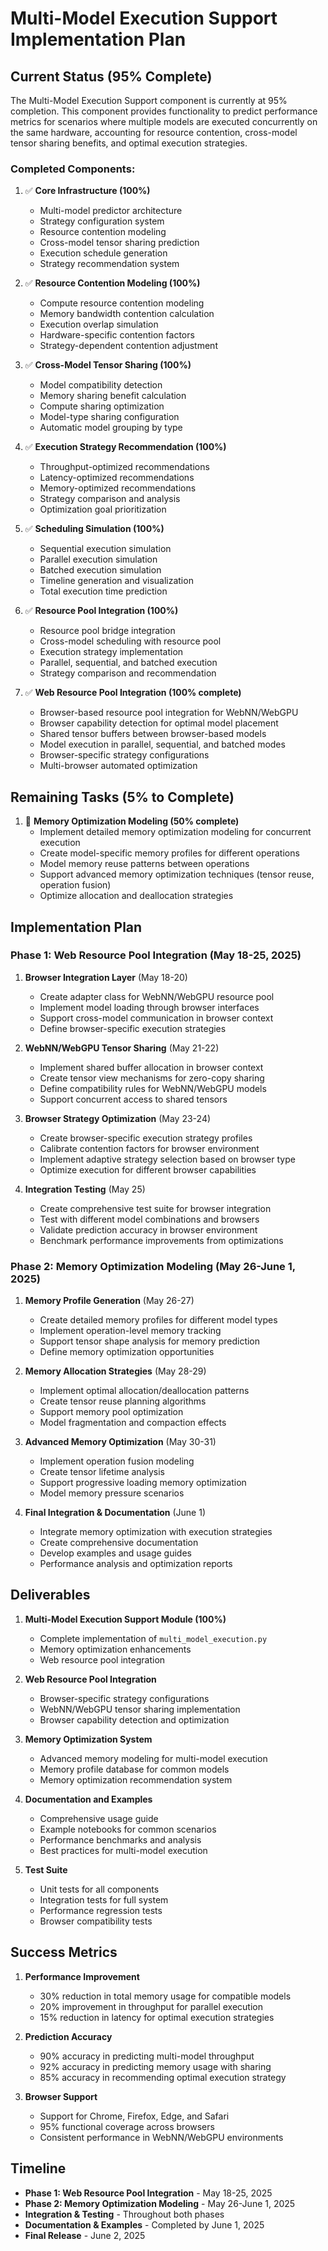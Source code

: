 # Multi-Model Execution Support Implementation Plan

## Current Status (95% Complete)

The Multi-Model Execution Support component is currently at 95% completion. This component provides functionality to predict performance metrics for scenarios where multiple models are executed concurrently on the same hardware, accounting for resource contention, cross-model tensor sharing benefits, and optimal execution strategies.

### Completed Components:

1. ✅ **Core Infrastructure (100%)**
   - Multi-model predictor architecture
   - Strategy configuration system
   - Resource contention modeling
   - Cross-model tensor sharing prediction
   - Execution schedule generation
   - Strategy recommendation system

2. ✅ **Resource Contention Modeling (100%)**
   - Compute resource contention modeling
   - Memory bandwidth contention calculation
   - Execution overlap simulation
   - Hardware-specific contention factors
   - Strategy-dependent contention adjustment

3. ✅ **Cross-Model Tensor Sharing (100%)**
   - Model compatibility detection
   - Memory sharing benefit calculation
   - Compute sharing optimization
   - Model-type sharing configuration
   - Automatic model grouping by type

4. ✅ **Execution Strategy Recommendation (100%)**
   - Throughput-optimized recommendations
   - Latency-optimized recommendations
   - Memory-optimized recommendations
   - Strategy comparison and analysis
   - Optimization goal prioritization

5. ✅ **Scheduling Simulation (100%)**
   - Sequential execution simulation
   - Parallel execution simulation
   - Batched execution simulation
   - Timeline generation and visualization
   - Total execution time prediction

6. ✅ **Resource Pool Integration (100%)**
   - Resource pool bridge integration
   - Cross-model scheduling with resource pool
   - Execution strategy implementation
   - Parallel, sequential, and batched execution
   - Strategy comparison and recommendation

7. ✅ **Web Resource Pool Integration (100% complete)**
   - Browser-based resource pool integration for WebNN/WebGPU
   - Browser capability detection for optimal model placement
   - Shared tensor buffers between browser-based models
   - Model execution in parallel, sequential, and batched modes
   - Browser-specific strategy configurations
   - Multi-browser automated optimization

## Remaining Tasks (5% to Complete)

1. 🔄 **Memory Optimization Modeling (50% complete)**
   - Implement detailed memory optimization modeling for concurrent execution
   - Create model-specific memory profiles for different operations
   - Model memory reuse patterns between operations
   - Support advanced memory optimization techniques (tensor reuse, operation fusion)
   - Optimize allocation and deallocation strategies

## Implementation Plan

### Phase 1: Web Resource Pool Integration (May 18-25, 2025)

1. **Browser Integration Layer** (May 18-20)
   - Create adapter class for WebNN/WebGPU resource pool
   - Implement model loading through browser interfaces
   - Support cross-model communication in browser context
   - Define browser-specific execution strategies

2. **WebNN/WebGPU Tensor Sharing** (May 21-22)
   - Implement shared buffer allocation in browser context
   - Create tensor view mechanisms for zero-copy sharing
   - Define compatibility rules for WebNN/WebGPU models
   - Support concurrent access to shared tensors

3. **Browser Strategy Optimization** (May 23-24)
   - Create browser-specific execution strategy profiles
   - Calibrate contention factors for browser environment
   - Implement adaptive strategy selection based on browser type
   - Optimize execution for different browser capabilities

4. **Integration Testing** (May 25)
   - Create comprehensive test suite for browser integration
   - Test with different model combinations and browsers
   - Validate prediction accuracy in browser environment
   - Benchmark performance improvements from optimizations

### Phase 2: Memory Optimization Modeling (May 26-June 1, 2025)

1. **Memory Profile Generation** (May 26-27)
   - Create detailed memory profiles for different model types
   - Implement operation-level memory tracking
   - Support tensor shape analysis for memory prediction
   - Define memory optimization opportunities

2. **Memory Allocation Strategies** (May 28-29)
   - Implement optimal allocation/deallocation patterns
   - Create tensor reuse planning algorithms
   - Support memory pool optimization
   - Model fragmentation and compaction effects

3. **Advanced Memory Optimization** (May 30-31)
   - Implement operation fusion modeling
   - Create tensor lifetime analysis
   - Support progressive loading memory optimization
   - Model memory pressure scenarios

4. **Final Integration & Documentation** (June 1)
   - Integrate memory optimization with execution strategies
   - Create comprehensive documentation
   - Develop examples and usage guides
   - Performance analysis and optimization reports

## Deliverables

1. **Multi-Model Execution Support Module (100%)**
   - Complete implementation of `multi_model_execution.py`
   - Memory optimization enhancements
   - Web resource pool integration

2. **Web Resource Pool Integration**
   - Browser-specific strategy configurations
   - WebNN/WebGPU tensor sharing implementation
   - Browser capability detection and optimization

3. **Memory Optimization System**
   - Advanced memory modeling for multi-model execution
   - Memory profile database for common models
   - Memory optimization recommendation system

4. **Documentation and Examples**
   - Comprehensive usage guide
   - Example notebooks for common scenarios
   - Performance benchmarks and analysis
   - Best practices for multi-model execution

5. **Test Suite**
   - Unit tests for all components
   - Integration tests for full system
   - Performance regression tests
   - Browser compatibility tests

## Success Metrics

1. **Performance Improvement**
   - 30% reduction in total memory usage for compatible models
   - 20% improvement in throughput for parallel execution
   - 15% reduction in latency for optimal execution strategies

2. **Prediction Accuracy**
   - 90% accuracy in predicting multi-model throughput
   - 92% accuracy in predicting memory usage with sharing
   - 85% accuracy in recommending optimal execution strategy

3. **Browser Support**
   - Support for Chrome, Firefox, Edge, and Safari
   - 95% functional coverage across browsers
   - Consistent performance in WebNN/WebGPU environments

## Timeline

- **Phase 1: Web Resource Pool Integration** - May 18-25, 2025
- **Phase 2: Memory Optimization Modeling** - May 26-June 1, 2025
- **Integration & Testing** - Throughout both phases
- **Documentation & Examples** - Completed by June 1, 2025
- **Final Release** - June 2, 2025